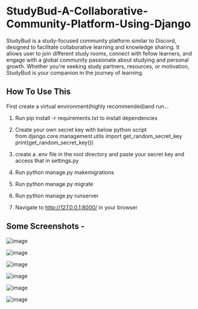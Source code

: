 # StudyBud-A-Collaborative-Community-Platform-Using-Django
StudyBud is a study-focused community platform similar to Discord, designed to facilitate collaborative learning and knowledge sharing.
It allows user to join different study rooms, connect with fellow learners, and engage with a global community passionate about studying and personal growth.
Whether you're seeking study partners, resources, or motivation, StudyBud is your companion in the journey of learning.


## How To Use This

First create a virtual environment(highly recommended)and run...

1. Run pip install -r requirements.txt to install dependencies

2. Create your own secret key with below python script  
    from django.core.management.utils import get_random_secret_key
     print(get_random_secret_key())
   
3. create a .env file in the root directory and paste your secret key and access that in settings.py

4. Run python manage.py makemigrations

5. Run python manage.py migrate

6. Run python manage.py runserver

7. Navigate to http://127.0.0.1:8000/ in your browser






## Some Screenshots -




![image](https://github.com/ujjwal197629/StudyBud-A-Collaborative-Community-Platform-using-django/assets/129583515/753a31c2-f427-468a-8f6d-f6a0435a7a1a)




![image](https://github.com/ujjwal197629/StudyBud-A-Collaborative-Community-Platform-using-django/assets/129583515/949eeafa-1505-4624-b5f2-12901ea1d301)




![image](https://github.com/ujjwal197629/StudyBud-A-Collaborative-Community-Platform-using-django/assets/129583515/830c5769-342d-429c-bc82-b79763e27e0a)




![image](https://github.com/ujjwal197629/StudyBud-A-Collaborative-Community-Platform-using-django/assets/129583515/668f9a06-b407-4293-9116-f6e3372207e8)




![image](https://github.com/ujjwal197629/StudyBud-A-Collaborative-Community-Platform-using-django/assets/129583515/8fccd006-ada7-488e-bd4e-4ae82ad4f0a4)




![image](https://github.com/ujjwal197629/StudyBud-A-Collaborative-Community-Platform-using-django/assets/129583515/cb96b240-721c-4884-b07b-6675e73970f5)











